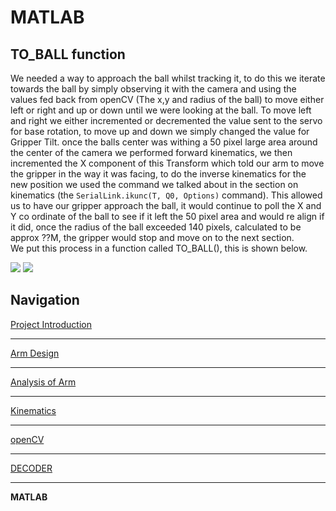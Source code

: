 # MATLAB

## TO_BALL function
We needed a way to approach the ball whilst tracking it, to do this we iterate towards the ball by simply observing it with the camera and using the values fed back from openCV (The x,y and radius of the ball) to move either left or right and up or down until we were looking at the ball. To move left and right we either incremented or decremented the value sent to the servo for base rotation, to move up and down we simply changed the value for Gripper Tilt. once the balls center was withing a 50 pixel large area around the center of the camera we performed forward kinematics, we then incremented the X component of this Transform which told our arm to move the gripper in the way it was facing, to do the inverse kinematics for the new position we used the command we talked about in the section on kinematics (the `SerialLink.ikunc(T, Q0, Options)` command). This allowed us to have our gripper approach the ball, it would continue to poll the X and Y co ordinate of the ball to see if it left the 50 pixel area and would re align if it did, once the radius of the ball exceeded 140 pixels, calculated to be approx ??M, the gripper would stop and move on to the next section.  
We put this process in a function called TO_BALL(), this is shown below.  
<p align="left">
<img src="https://raw.githubusercontent.com/AandJ/ROCO224/master/IMAGES/MATLAB_TO_BALL.png"/>  
<img src="https://raw.githubusercontent.com/AandJ/ROCO224/master/IMAGES/MATLAB_TO_BALL.png"/>  
</p>

## Navigation
[Project Introduction](https://github.com/AandJ/ROCO224/blob/master/ProjectIntroduction.md)  
***
[Arm Design](https://github.com/AandJ/ROCO224/blob/master/ArmDesign.md)  
***
[Analysis of Arm](https://github.com/AandJ/ROCO224/blob/master/ArmAnalysis.md)  
***
[Kinematics](https://github.com/AandJ/ROCO224/blob/master/kinematics.md)  
***
[openCV](https://github.com/AandJ/ROCO224/blob/master/openCV.md)  
***
[DECODER](https://github.com/AandJ/ROCO224/blob/master/Decoder.md)  
***
__MATLAB__  
